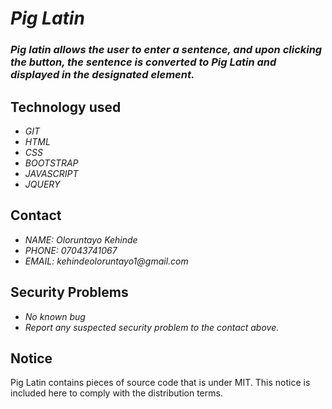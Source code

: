 # _Pig Latin_
### _Pig latin allows the user to enter a sentence, and upon clicking the button, the sentence is converted to Pig Latin and displayed in the designated element._

## Technology used
* _GIT_
* _HTML_
* _CSS_
* _BOOTSTRAP_
* _JAVASCRIPT_
* _JQUERY_

## Contact
* _NAME: Oloruntayo Kehinde_
* _PHONE: 07043741067_
* _EMAIL: kehindeoloruntayo1@gmail.com_

## Security Problems
* _No known bug_
* _Report any suspected security problem to the contact above._

## Notice
Pig Latin contains pieces of source code that is under MIT. This notice is included here to comply with the distribution terms.